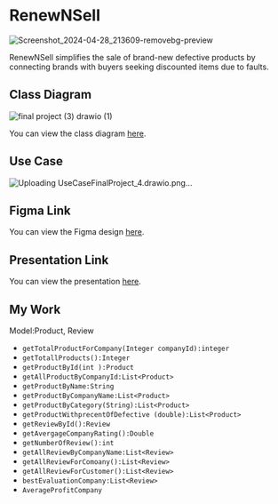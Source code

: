 
# RenewNSell
   ![Screenshot_2024-04-28_213609-removebg-preview](https://github.com/1Haya1/Final-Project/assets/154345101/2770293f-c442-47c9-a10f-ef2adcc3fa74)


RenewNSell simplifies the sale of brand-new defective products by connecting brands with buyers seeking discounted items due to faults.

## Class Diagram
![final project (3) drawio (1)](https://github.com/mmyh147/RenewNSell/assets/61750916/74e21d67-9b27-47cf-8486-78bdd1fc397a)

You can view the class diagram [here](https://drive.google.com/file/d/1adlykwsfluoi3I7ytIo0cnQk8RGOMHAK/view?usp=drivesdk).

## Use Case

![Uploading UseCaseFinalProject_4.drawio.png…]()


## Figma Link

You can view the Figma design [here](https://www.figma.com/file/UCHM3h9HjDvOea3peiIJvg/Untitled?type=design&mode=design&t=kRawrEPgMJYnhvna-0).

## Presentation Link

You can view the presentation [here](https://www.canva.com/design/DAGEipSxZN0/646HXCCE4gTsssZVUNkWrw/edit?utm_content=DAGEipSxZN0&utm_campaign=designshare&utm_medium=link2&utm_source=sharebutton).

## My Work
Model:Product, Review
- `getTotalProductForCompany(Integer companyId):integer`
- `getTotallProducts():Integer`
- `getProductById(int ):Product`
- `getAllProductByCompanyId:List<Product>`
- `getProductByName:String
`
- `getProductByCompanyName:List<Product>
`
- `getProductByCategory(String):List<Product>
`
- `getProductWithprecentOfDefective (double):List<Product>
`
- `getReviewById():Review
`
- `getAvergageCompanyRating():Double
`
- `getNumberOfReview():int
`
- `getAllReviewByCompanyName:List<Review>
`
- `getAllReviewForComoany():List<Review>
`
- `getAllReviewForCustomer():List<Review>
`
- `bestEvaluationCompany:List<Review>
`
- `AverageProfitCompany
`


